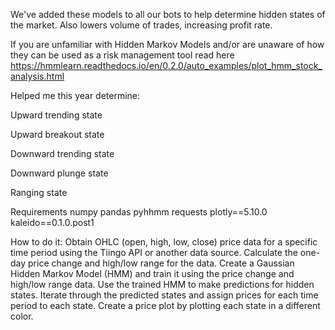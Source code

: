 We've added these models to all our bots to help determine hidden states of the market. Also lowers volume of trades, increasing profit rate. 

If you are unfamiliar with Hidden Markov Models and/or are unaware of how they can be used as a risk management tool read here https://hmmlearn.readthedocs.io/en/0.2.0/auto_examples/plot_hmm_stock_analysis.html

Helped me this year determine:

Upward trending state

Upward breakout state

Downward trending state

Downward plunge state

Ranging state

Requirements
numpy
pandas
pyhhmm
requests
plotly==5.10.0
kaleido==0.1.0.post1

How to do it:
Obtain OHLC (open, high, low, close) price data for a specific time period using the Tiingo API or another data source. Calculate the one-day price change and high/low range for the data. Create a Gaussian Hidden Markov Model (HMM) and train it using the price change and high/low range data. Use the trained HMM to make predictions for hidden states. Iterate through the predicted states and assign prices for each time period to each state. Create a price plot by plotting each state in a different color.

